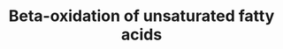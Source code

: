 ---
annotations:
- type: Pathway Ontology
  value: fatty acid beta degradation pathway
authors:
- Evelo
- MaintBot
- Christine Chichester
- L Dupuis
- Eweitz
description: ''
last-edited: 2021-05-07
organisms:
- Drosophila melanogaster
redirect_from:
- /index.php/Pathway:WP249
- /instance/WP249
schema-jsonld:
- '@context': https://schema.org/
  '@id': https://wikipathways.github.io/pathways/WP249.html
  '@type': Dataset
  creator:
    '@type': Organization
    name: WikiPathways
  description: ''
  keywords:
  - ACADL
  - CG4389
  - CG12262
  - CG4598
  - DECR1
  - Thiolase
  license: CC0
  name: Beta-oxidation of unsaturated fatty acids
seo: CreativeWork
title: Beta-oxidation of unsaturated fatty acids
wpid: WP249
---